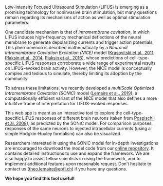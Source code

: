 Low-Intensity Focused Ultrasound Stimulation (LIFUS) is emerging as a promising technology for noninvasive brain stimulation, but many questions remain regarding its mechanisms of action as well as optimal stimulation parameters.

One candidate mechanism is that of *intramembrane cavitation*, in which LIFUS induces high-frequency mechanical deflections of the neural membrane to generate depolarizing currents and trigger action potentials. This phernomenon is decribed mathematically by a *Neuronal Intramembrane Cavitation Excitation (NICE)* model ([Krasovitski et al., 2011](https://www.pnas.org/content/108/8/3258), [Plaksin et al., 2014](https://journals.aps.org/prx/abstract/10.1103/PhysRevX.4.011004), [Plaksin et al., 2016](https://www.eneuro.org/content/3/3/ENEURO.0136-15.2016)), whose predictions of cell-type-specific LIFUS responses corroborate a wide range of experimental results on LIFUS-evoked brain activity. However, the NICE model is conceptually complex and  tedious to simulate, thereby limiting its adoption by the community. 

To adress these limitations, we recently developed a *multiScale Optimized Intramembrane Cavitation (SONIC)* model ([Lemaire et al., 2019](https://iopscience.iop.org/article/10.1088/1741-2552/ab1685)), a computationally efficient variant of the NICE model that also defines a more intuititve frame of interpretation for LIFUS-evoked responses.

This web app is meant as an interactive tool to explore the cell-type-specific LIFUS responses of different brain neurons (taken from [Pospischil et al. 2008](https://link.springer.com/article/10.1007/s00422-008-0263-8)), as predicted by the SONIC model. For comparison purposes, responses of the same neurons to injected intracellular currents (using a simple Hodgkin-Huxley formalism) can also be visualized.

Researchers interested in using the SONIC model for in-depth investigations are encouraged to download the model code from our [online repository](https://c4science.ch/diffusion/4670/). It contains detailed instructions to use and expand the framework. We are also happy to assist fellow scientists in using the framework, and to implement additional features upon reasonable request. Don't hesitate to contact us ([theo.lemaire@epfl.ch](mailto:theo.lemaire@epfl.ch)) if you have any questions.

**We hope you find this tool useful!**
